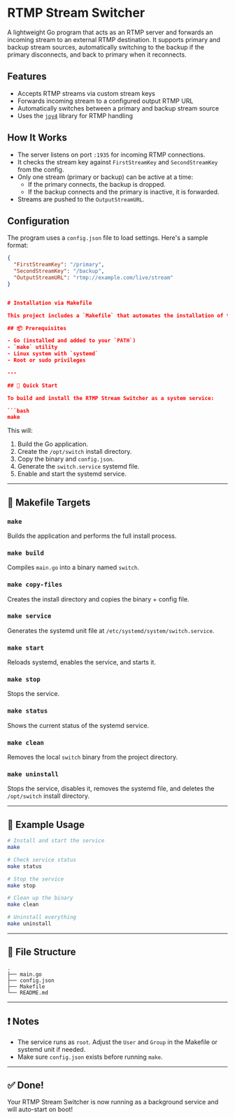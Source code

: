 # RTMP Stream Switcher

A lightweight Go program that acts as an RTMP server and forwards an incoming stream to an external RTMP destination. It supports primary and backup stream sources, automatically switching to the backup if the primary disconnects, and back to primary when it reconnects.

## Features

- Accepts RTMP streams via custom stream keys  
- Forwards incoming stream to a configured output RTMP URL  
- Automatically switches between a primary and backup stream source  
- Uses the [`joy4`](https://github.com/nareix/joy4) library for RTMP handling  

## How It Works

- The server listens on port `:1935` for incoming RTMP connections.  
- It checks the stream key against `FirstStreamKey` and `SecondStreamKey` from the config.  
- Only one stream (primary or backup) can be active at a time:  
  - If the primary connects, the backup is dropped.  
  - If the backup connects and the primary is inactive, it is forwarded.  
- Streams are pushed to the `OutputStreamURL`.  

## Configuration

The program uses a `config.json` file to load settings. Here's a sample format:

```json
{
  "FirstStreamKey": "/primary",
  "SecondStreamKey": "/backup",
  "OutputStreamURL": "rtmp://example.com/live/stream"
}


# Installation via Makefile

This project includes a `Makefile` that automates the installation of the RTMP Stream Switcher as a `systemd` service on Linux.

## 📦 Prerequisites

- Go (installed and added to your `PATH`)
- `make` utility
- Linux system with `systemd`
- Root or sudo privileges

---

## 🚀 Quick Start

To build and install the RTMP Stream Switcher as a system service:

```bash
make
```

This will:

1. Build the Go application.
2. Create the `/opt/switch` install directory.
3. Copy the binary and `config.json`.
4. Generate the `switch.service` systemd file.
5. Enable and start the systemd service.

---

## 🔧 Makefile Targets

### `make`

Builds the application and performs the full install process.

### `make build`

Compiles `main.go` into a binary named `switch`.

### `make copy-files`

Creates the install directory and copies the binary + config file.

### `make service`

Generates the systemd unit file at `/etc/systemd/system/switch.service`.

### `make start`

Reloads systemd, enables the service, and starts it.

### `make stop`

Stops the service.

### `make status`

Shows the current status of the systemd service.

### `make clean`

Removes the local `switch` binary from the project directory.

### `make uninstall`

Stops the service, disables it, removes the systemd file, and deletes the `/opt/switch` install directory.

---

## 📝 Example Usage

```bash
# Install and start the service
make

# Check service status
make status

# Stop the service
make stop

# Clean up the binary
make clean

# Uninstall everything
make uninstall
```

---

## 📁 File Structure

```
.
├── main.go
├── config.json
├── Makefile
└── README.md
```

---

## ❗ Notes

- The service runs as `root`. Adjust the `User` and `Group` in the Makefile or systemd unit if needed.
- Make sure `config.json` exists before running `make`.

---

## ✅ Done!

Your RTMP Stream Switcher is now running as a background service and will auto-start on boot!

